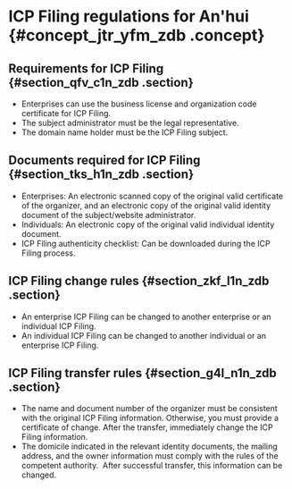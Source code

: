 # ICP Filing regulations for An'hui {#concept_jtr_yfm_zdb .concept}

## Requirements for ICP Filing {#section_qfv_c1n_zdb .section}

-   Enterprises can use the business license and organization code certificate for ICP Filing.
-   The subject administrator must be the legal representative.
-   The domain name holder must be the ICP Filing subject.

## Documents required for ICP Filing {#section_tks_h1n_zdb .section}

-   Enterprises: An electronic scanned copy of the original valid certificate of the organizer, and an electronic copy of the original valid identity document of the subject/website administrator.
-   Individuals: An electronic copy of the original valid individual identity document.
-   ICP Filing authenticity checklist: Can be downloaded during the ICP Filing process.

## ICP Filing change rules {#section_zkf_l1n_zdb .section}

-   An enterprise ICP Filing can be changed to another enterprise or an individual ICP Filing.
-   An individual ICP Filing can be changed to another individual or an enterprise ICP Filing.

## ICP Filing transfer rules {#section_g4l_n1n_zdb .section}

-   The name and document number of the organizer must be consistent with the original ICP Filing information. Otherwise, you must provide a certificate of change. After the transfer, immediately change the ICP Filing information.
-   The domicile indicated in the relevant identity documents, the mailing address, and the owner information must comply with the rules of the competent authority.  After successful transfer, this information can be changed.

